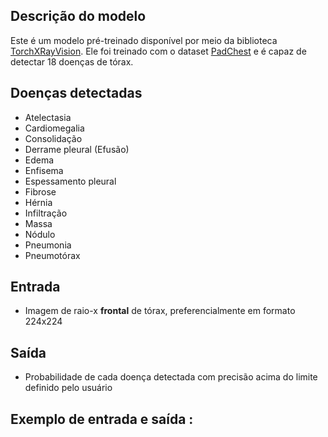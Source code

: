 ##  Descrição do modelo
Este é um modelo pré-treinado disponível por meio da biblioteca [TorchXRayVision](https://github.com/mlmed/torchxrayvision). Ele foi treinado com o dataset [PadChest](https://arxiv.org/abs/1901.07441) e é capaz de detectar 18 doenças de tórax.

## Doenças detectadas
- Atelectasia
- Cardiomegalia
- Consolidação
- Derrame pleural (Efusão)
- Edema
- Enfisema
- Espessamento pleural
- Fibrose
- Hérnia
- Infiltração
- Massa
- Nódulo
- Pneumonia
- Pneumotórax

## Entrada
- Imagem de raio-x **frontal** de tórax, preferencialmente em formato 224x224

## Saída
- Probabilidade de cada doença detectada com precisão acima do limite definido pelo usuário

## Exemplo de entrada e saída  :
